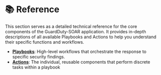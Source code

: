# 📚 Reference

This section serves as a detailed technical reference for the core components of the GuardDuty-SOAR application. It provides in-depth descriptions of all available Playbooks and Actions to help you understand their specific functions and workflows.

* [**Playbooks**](playbooks/): High-level workflows that orchestrate the response to specific security findings.
* [**Actions**](actions/): The individual, reusable components that perform discrete tasks within a playbook
